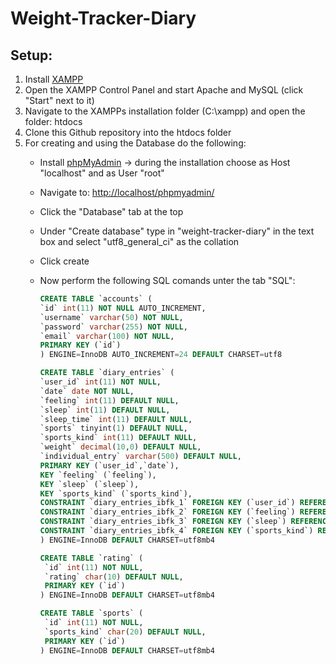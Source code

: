 # Weight-Tracker-Diary

## Setup:
1. Install [XAMPP](https://www.apachefriends.org/de/index.html)
2. Open the XAMPP Control Panel and start Apache and MySQL (click "Start" next to it)
3. Navigate to the XAMPPs installation folder (C:\xampp) and open the folder: htdocs
4. Clone this Github repository into the htdocs folder
5. For creating and using the Database do the following:
    * Install [phpMyAdmin](https://www.phpmyadmin.net/) -> during the installation choose as Host "localhost" and as User "root"
    * Navigate to: [http://localhost/phpmyadmin/](http://localhost/phpmyadmin/)
    * Click the "Database" tab at the top
    * Under "Create database" type in "weight-tracker-diary" in the text box and select "utf8_general_ci" as the collation
    * Click create
    * Now perform the following SQL comands unter the tab "SQL":

         ```SQL
         CREATE TABLE `accounts` (
         `id` int(11) NOT NULL AUTO_INCREMENT,
         `username` varchar(50) NOT NULL,
         `password` varchar(255) NOT NULL,
         `email` varchar(100) NOT NULL,
         PRIMARY KEY (`id`)
         ) ENGINE=InnoDB AUTO_INCREMENT=24 DEFAULT CHARSET=utf8
         ``` 

         ```SQL
         CREATE TABLE `diary_entries` (
         `user_id` int(11) NOT NULL,
         `date` date NOT NULL,
         `feeling` int(11) DEFAULT NULL,
         `sleep` int(11) DEFAULT NULL,
         `sleep_time` int(11) DEFAULT NULL,
         `sports` tinyint(1) DEFAULT NULL,
         `sports_kind` int(11) DEFAULT NULL,
         `weight` decimal(10,0) DEFAULT NULL,
         `individual_entry` varchar(500) DEFAULT NULL,
         PRIMARY KEY (`user_id`,`date`),
         KEY `feeling` (`feeling`),
         KEY `sleep` (`sleep`),
         KEY `sports_kind` (`sports_kind`),
         CONSTRAINT `diary_entries_ibfk_1` FOREIGN KEY (`user_id`) REFERENCES `accounts` (`id`) ON DELETE CASCADE ON UPDATE CASCADE,
         CONSTRAINT `diary_entries_ibfk_2` FOREIGN KEY (`feeling`) REFERENCES `rating` (`id`) ON DELETE CASCADE ON UPDATE CASCADE,
         CONSTRAINT `diary_entries_ibfk_3` FOREIGN KEY (`sleep`) REFERENCES `rating` (`id`) ON DELETE CASCADE ON UPDATE CASCADE,
         CONSTRAINT `diary_entries_ibfk_4` FOREIGN KEY (`sports_kind`) REFERENCES `sports` (`id`) ON DELETE CASCADE ON UPDATE CASCADE
         ) ENGINE=InnoDB DEFAULT CHARSET=utf8mb4
        ``` 

        ```SQL
        CREATE TABLE `rating` (
         `id` int(11) NOT NULL,
         `rating` char(10) DEFAULT NULL,
         PRIMARY KEY (`id`)
        ) ENGINE=InnoDB DEFAULT CHARSET=utf8mb4
        ```

        ```SQL    	
        CREATE TABLE `sports` (
         `id` int(11) NOT NULL,
         `sports_kind` char(20) DEFAULT NULL,
         PRIMARY KEY (`id`)
        ) ENGINE=InnoDB DEFAULT CHARSET=utf8mb4
        ``` 

    



